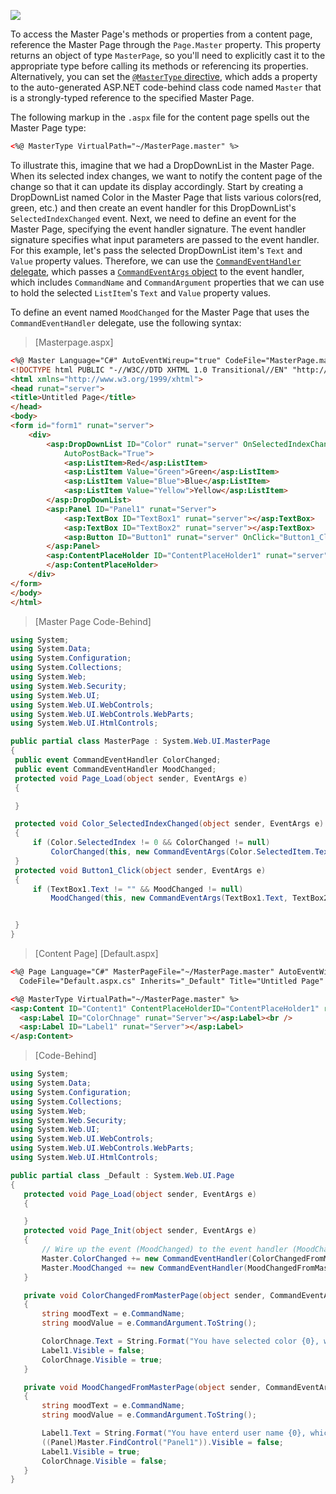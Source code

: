 
[![](http://4.bp.blogspot.com/_iY3Ra2OqpkA/SKvqvF1uRlI/AAAAAAAABRg/7ZGVzYGiVaU/s400/master.JPG)](https://www.blogger.com/blog/post/edit/6673695286148904603/6977712855333608807#)

To access the Master Page's methods or properties from a content page, reference the Master Page through the  `Page.Master`  property. This property returns an object of type  `MasterPage`, so you'll need to explicitly cast it to the appropriate type before calling its methods or referencing its properties. Alternatively, you can set the  [`@MasterType`  directive](https://www.blogger.com/blog/post/edit/6673695286148904603/6977712855333608807#), which adds a property to the auto-generated ASP.NET code-behind class code named  `Master`  that is a strongly-typed reference to the specified Master Page.

The following markup in the  `.aspx`  file for the content page spells out the Master Page type:

```html
<%@ MasterType VirtualPath="~/MasterPage.master" %>
```

To illustrate this, imagine that we had a DropDownList in the Master Page. When its selected index changes, we want to notify the content page of the change so that it can update its display accordingly. Start by creating a DropDownList named Color in the Master Page that lists various colors(red, green, etc.) and then create an event handler for this DropDownList's  `SelectedIndexChanged`  event. Next, we need to define an event for the Master Page, specifying the event handler signature. The event handler signature specifies what input parameters are passed to the event handler. For this example, let's pass the selected DropDownList item's  `Text`  and  `Value`  property values. Therefore, we can use the  [`CommandEventHandler`  delegate](https://www.blogger.com/blog/post/edit/6673695286148904603/6977712855333608807#), which passes a  [`CommandEventArgs`  object](https://www.blogger.com/blog/post/edit/6673695286148904603/6977712855333608807#)  to the event handler, which includes  `CommandName`  and  `CommandArgument`  properties that we can use to hold the selected  `ListItem`'s  `Text`  and  `Value`  property values.

To define an event named  `MoodChanged`  for the Master Page that uses the  `CommandEventHandler`  delegate, use the following syntax:

>[Masterpage.aspx]

```html
<%@ Master Language="C#" AutoEventWireup="true" CodeFile="MasterPage.master.cs" Inherits="MasterPage" %>
<!DOCTYPE html PUBLIC "-//W3C//DTD XHTML 1.0 Transitional//EN" "http://www.w3.org/TR/xhtml1/DTD/xhtml1-transitional.dtd">
<html xmlns="http://www.w3.org/1999/xhtml">
<head runat="server">
<title>Untitled Page</title>
</head>
<body>
<form id="form1" runat="server">
    <div>
        <asp:DropDownList ID="Color" runat="server" OnSelectedIndexChanged="Color_SelectedIndexChanged"
            AutoPostBack="True">
            <asp:ListItem>Red</asp:ListItem>
            <asp:ListItem Value="Green">Green</asp:ListItem>
            <asp:ListItem Value="Blue">Blue</asp:ListItem>
            <asp:ListItem Value="Yellow">Yellow</asp:ListItem>
        </asp:DropDownList>
        <asp:Panel ID="Panel1" runat="Server">
            <asp:TextBox ID="TextBox1" runat="server"></asp:TextBox>
            <asp:TextBox ID="TextBox2" runat="server"></asp:TextBox>
            <asp:Button ID="Button1" runat="server" OnClick="Button1_Click" Text="Login" />
        </asp:Panel>
        <asp:ContentPlaceHolder ID="ContentPlaceHolder1" runat="server">
        </asp:ContentPlaceHolder>
    </div>
</form>
</body>
</html>
```

>[Master Page Code-Behind]

```csharp
using System;
using System.Data;
using System.Configuration;
using System.Collections;
using System.Web;
using System.Web.Security;
using System.Web.UI;
using System.Web.UI.WebControls;
using System.Web.UI.WebControls.WebParts;
using System.Web.UI.HtmlControls;

public partial class MasterPage : System.Web.UI.MasterPage
{
 public event CommandEventHandler ColorChanged;
 public event CommandEventHandler MoodChanged;
 protected void Page_Load(object sender, EventArgs e)
 {

 }

 protected void Color_SelectedIndexChanged(object sender, EventArgs e)
 {
     if (Color.SelectedIndex != 0 && ColorChanged != null)
         ColorChanged(this, new CommandEventArgs(Color.SelectedItem.Text, Color.SelectedValue));
 }
 protected void Button1_Click(object sender, EventArgs e)
 {
     if (TextBox1.Text != "" && MoodChanged != null)
         MoodChanged(this, new CommandEventArgs(TextBox1.Text, TextBox2.Text));


 }
}
```

>[Content Page] [Default.aspx]

```html
<%@ Page Language="C#" MasterPageFile="~/MasterPage.master" AutoEventWireup="true"
  CodeFile="Default.aspx.cs" Inherits="_Default" Title="Untitled Page" %>

<%@ MasterType VirtualPath="~/MasterPage.master" %>
<asp:Content ID="Content1" ContentPlaceHolderID="ContentPlaceHolder1" runat="Server">
  <asp:Label ID="ColorChnage" runat="Server"></asp:Label><br />
  <asp:Label ID="Label1" runat="Server"></asp:Label>
</asp:Content>
```
>[Code-Behind]
```csharp
using System;
using System.Data;
using System.Configuration;
using System.Collections;
using System.Web;
using System.Web.Security;
using System.Web.UI;
using System.Web.UI.WebControls;
using System.Web.UI.WebControls.WebParts;
using System.Web.UI.HtmlControls;

public partial class _Default : System.Web.UI.Page
{
   protected void Page_Load(object sender, EventArgs e)
   {

   }
   protected void Page_Init(object sender, EventArgs e)
   {
       // Wire up the event (MoodChanged) to the event handler (MoodChangedFromMasterPage)
       Master.ColorChanged += new CommandEventHandler(ColorChangedFromMasterPage);
       Master.MoodChanged += new CommandEventHandler(MoodChangedFromMasterPage);
   }

   private void ColorChangedFromMasterPage(object sender, CommandEventArgs e)
   {
       string moodText = e.CommandName;
       string moodValue = e.CommandArgument.ToString();

       ColorChnage.Text = String.Format("You have selected color {0}, which has a value of {1}...", moodText, moodValue);
       Label1.Visible = false;
       ColorChnage.Visible = true;
   }

   private void MoodChangedFromMasterPage(object sender, CommandEventArgs e)
   {
       string moodText = e.CommandName;
       string moodValue = e.CommandArgument.ToString();

       Label1.Text = String.Format("You have enterd user name {0}, which has a password of {1}...", moodText, moodValue);
       ((Panel)Master.FindControl("Panel1")).Visible = false;
       Label1.Visible = true;
       ColorChnage.Visible = false;
   }
}
```
<!--stackedit_data:
eyJoaXN0b3J5IjpbMTk0NTUzNzEyNywtMTg5NDE5OTQzMyw1MD
IwOTYyMzEsLTgzNTc3MTE5MiwtNTUyOTkzNDI2LDE1NTMxNjA2
ODAsNjY4MTkwMDQ5LDEyMDMwNDY5NDYsMTQwNzUxNzMxNSwtMz
g0MTA1MDEzLC0zMTU2NDg1ODgsLTgwMDU2MTkzMCwtMTcyNDIz
MzM3NiwtMTU2NTcxMzk4MywtMjA2NjY1NTQ3NSwtOTM4NTE2Mj
M4LC0zMzI0NTUzNjNdfQ==
-->